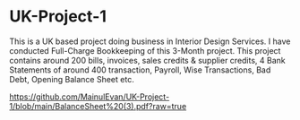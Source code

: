 # UK-Project-1
This is a UK based project doing business in Interior Design Services. I have conducted Full-Charge Bookkeeping of this 3-Month project. This project contains around 200 bills, invoices, sales credits &amp; supplier credits, 4 Bank Statements of around 400 transaction, Payroll, Wise Transactions, Bad Debt, Opening Balance Sheet etc.

https://github.com/MainulEvan/UK-Project-1/blob/main/BalanceSheet%20(3).pdf?raw=true
